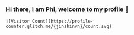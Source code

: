 ### Hi there, i am Phi, welcome to my profile 👋

```
![Visitor Count](https://profile-counter.glitch.me/{jinshinvn}/count.svg)
```